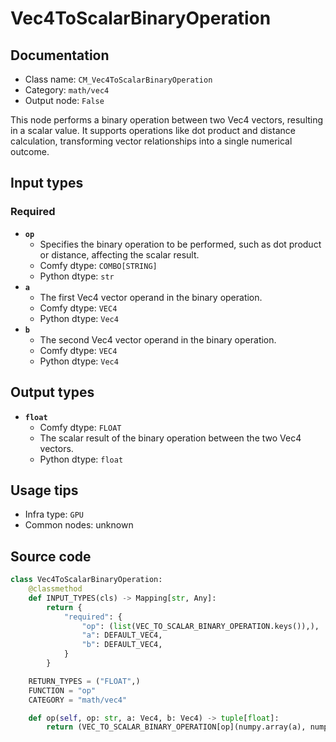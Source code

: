 # Vec4ToScalarBinaryOperation
## Documentation
- Class name: `CM_Vec4ToScalarBinaryOperation`
- Category: `math/vec4`
- Output node: `False`

This node performs a binary operation between two Vec4 vectors, resulting in a scalar value. It supports operations like dot product and distance calculation, transforming vector relationships into a single numerical outcome.
## Input types
### Required
- **`op`**
    - Specifies the binary operation to be performed, such as dot product or distance, affecting the scalar result.
    - Comfy dtype: `COMBO[STRING]`
    - Python dtype: `str`
- **`a`**
    - The first Vec4 vector operand in the binary operation.
    - Comfy dtype: `VEC4`
    - Python dtype: `Vec4`
- **`b`**
    - The second Vec4 vector operand in the binary operation.
    - Comfy dtype: `VEC4`
    - Python dtype: `Vec4`
## Output types
- **`float`**
    - Comfy dtype: `FLOAT`
    - The scalar result of the binary operation between the two Vec4 vectors.
    - Python dtype: `float`
## Usage tips
- Infra type: `GPU`
- Common nodes: unknown


## Source code
```python
class Vec4ToScalarBinaryOperation:
    @classmethod
    def INPUT_TYPES(cls) -> Mapping[str, Any]:
        return {
            "required": {
                "op": (list(VEC_TO_SCALAR_BINARY_OPERATION.keys()),),
                "a": DEFAULT_VEC4,
                "b": DEFAULT_VEC4,
            }
        }

    RETURN_TYPES = ("FLOAT",)
    FUNCTION = "op"
    CATEGORY = "math/vec4"

    def op(self, op: str, a: Vec4, b: Vec4) -> tuple[float]:
        return (VEC_TO_SCALAR_BINARY_OPERATION[op](numpy.array(a), numpy.array(b)),)

```
